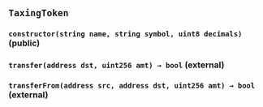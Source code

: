 ## `TaxingToken`






### `constructor(string name, string symbol, uint8 decimals)` (public)





### `transfer(address dst, uint256 amt) → bool` (external)





### `transferFrom(address src, address dst, uint256 amt) → bool` (external)






